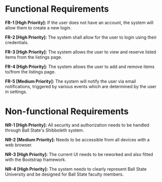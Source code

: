 # Functional Requirements
**FR-1 [High Priority]:** 
If the user does not have an account, the system will allow them to create a new login.

**FR-2 [High Priority]:**
 The system shall allow for the user to login using their credentials. 

**FR-3 [High Priority]:**
The system allows the user to view and reserve listed items from the listings page. 

**FR-4 [High Priority]:**
The system allows the user to add and remove items to/from the listings page. 

**FR-5 [Medium Priority]:**
The system will notify the user via email notifications, triggered by various events which are determined by the user in settings.


# Non-functional Requirements
**NR-1 [High Priority]:**
All security and authorization needs to be handled through Ball State's Shibboleth system.

**NR-2 [Medium Priority]:**
Needs to be accessible from all devices with a web browser.

**NR-3 [High Priority]:**
The current UI needs to be reworked and also fitted with the Bootstrap framework.

**NR-4 [High Priority]:**
The system needs to clearly represent Ball State University and be designed for Ball State faculty members.
